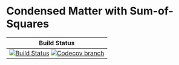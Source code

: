# Condensed Matter with Sum-of-Squares

| **Build Status** |
|:----------------:|
| [![Build Status][build-img]][build-url] [![Codecov branch][codecov-img]][codecov-url] |

[build-img]: https://api.travis-ci.com/blegat/CondensedMatterSOS.jl.svg?branch=master
[build-url]: https://travis-ci.com/github/blegat/CondensedMatterSOS.jl
[codecov-img]: http://codecov.io/github/blegat/CondensedMatterSOS.jl/coverage.svg?branch=master
[codecov-url]: http://codecov.io/github/blegat/CondensedMatterSOS.jl?branch=master
